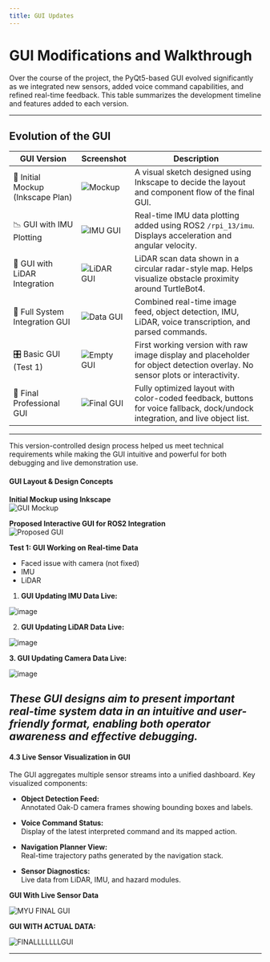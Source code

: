 ```yaml
---
title: GUI Updates
---
```


# GUI Modifications and Walkthrough

Over the course of the project, the PyQt5-based GUI evolved significantly as we integrated new sensors, added voice command capabilities, and refined real-time feedback. This table summarizes the development timeline and features added to each version.

---

## Evolution of the GUI

| **GUI Version**                        | **Screenshot**                                                                                                                                                      | **Description** |
|----------------------------------------|----------------------------------------------------------------------------------------------------------------------------------------------------------------------|-----------------|
| 🧪 Initial Mockup (Inkscape Plan)       | ![Mockup](https://github.com/user-attachments/assets/069d103c-103e-4c88-a693-fd7bdd21b459)                                                                           | A visual sketch designed using Inkscape to decide the layout and component flow of the final GUI. |
| 📉 GUI with IMU Plotting               | ![IMU GUI](https://github.com/user-attachments/assets/b1b43848-33e1-435c-b1bd-480aac67d069)                                                                           | Real-time IMU data plotting added using ROS2 `/rpi_13/imu`. Displays acceleration and angular velocity. |
| 🧭 GUI with LiDAR Integration          | ![LiDAR GUI](https://github.com/user-attachments/assets/cebbeee1-7b54-4118-8094-66bc6d0dcb0c)                                                                         | LiDAR scan data shown in a circular radar-style map. Helps visualize obstacle proximity around TurtleBot4. |
| 🧠 Full System Integration GUI         | ![Data GUI](https://github.com/user-attachments/assets/4707b81f-a5d7-4002-89ff-bbb62c0ab408)                                                                         | Combined real-time image feed, object detection, IMU, LiDAR, voice transcription, and parsed commands. |
| 🎛️ Basic GUI (Test 1)                  | ![Empty GUI](https://github.com/user-attachments/assets/0c15b374-2ac2-466d-816b-6da410848007)                                                                        | First working version with raw image display and placeholder for object detection overlay. No sensor plots or interactivity. |
| 🎯 Final Professional GUI              | ![Final GUI](https://github.com/user-attachments/assets/3e7af140-66c6-4675-96dc-92d3f298474b)                                                                         | Fully optimized layout with color-coded feedback, buttons for voice fallback, dock/undock integration, and live object list. |

---

This version-controlled design process helped us meet technical requirements while making the GUI intuitive and powerful for both debugging and live demonstration use.







#### GUI Layout & Design Concepts

**Initial Mockup using Inkscape**  
![GUI Mockup](https://github.com/user-attachments/assets/069d103c-103e-4c88-a693-fd7bdd21b459)

**Proposed Interactive GUI for ROS2 Integration**  
![Proposed GUI](https://github.com/user-attachments/assets/fb130357-8975-4d73-b05b-b7d9f37f7a61)

**Test 1: GUI Working on Real-time Data**
- Faced issue with camera (not fixed)
- IMU
- LiDAR

1. **GUI Updating IMU Data Live:**

![image](https://github.com/user-attachments/assets/b1b43848-33e1-435c-b1bd-480aac67d069)

2. **GUI Updating LiDAR Data Live:**

![image](https://github.com/user-attachments/assets/cebbeee1-7b54-4118-8094-66bc6d0dcb0c)


**3. GUI Updating Camera Data Live:**

![image](https://github.com/user-attachments/assets/07bd7b57-199c-46f4-9020-029c12635dd9)


_These GUI designs aim to present important real-time system data in an intuitive and user-friendly format, enabling both operator awareness and effective debugging._
---

#### 4.3 Live Sensor Visualization in GUI

The GUI aggregates multiple sensor streams into a unified dashboard. Key visualized components:

- **Object Detection Feed:**  
  Annotated Oak-D camera frames showing bounding boxes and labels.
  
- **Voice Command Status:**  
  Display of the latest interpreted command and its mapped action.
  
- **Navigation Planner View:**  
  Real-time trajectory paths generated by the navigation stack.
  
- **Sensor Diagnostics:**  
  Live data from LiDAR, IMU, and hazard modules.


**GUI With Live Sensor Data**

![MYU FINAL GUI](https://github.com/user-attachments/assets/8a287965-9850-4afe-82e7-7ecfd774a1b3)


**GUI WITH ACTUAL DATA:**

![FINALLLLLLLGUI](https://github.com/user-attachments/assets/3e7af140-66c6-4675-96dc-92d3f298474b)

---
